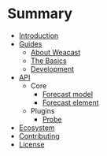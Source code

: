 # Summary

* [Introduction](README.MD)
* [Guides](guides/README.MD)
  * [About Weacast](guides/ABOUT.MD)
  * [The Basics](guides/BASICS.MD)
  * [Development](guides/DEVELOPMENT.MD)
* [API](api/README.MD)
  * Core
    * [Forecast model](api/FORECAST.MD)
    * [Forecast element](api/ELEMENT.MD)
  * Plugins
    * [Probe](api/PROBE.MD)
* [Ecosystem](ecosystem/README.MD)
* [Contributing](contributing/README.MD)
* [License](LICENSE.MD)
